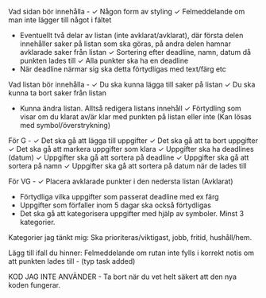 Vad sidan bör innehålla - 
✓ Någon form av styling
✓ Felmeddelande om man inte lägger till något i fältet
- Eventuellt två delar av listan (inte avklarat/avklarat), där första delen innehåller saker på listan som ska göras, på andra delen hamnar avklarade saker från listan
✓ Sortering efter deadline, namn, datum då punkten lades till
✓ Alla punkter ska ha en deadline
- När deadline närmar sig ska detta förtydligas med text/färg etc


Vad listan bör innehålla -
✓ Du ska kunna lägga till saker på listan
✓ Du ska kunna ta bort saker från listan
- Kunna ändra listan. Alltså redigera listans innehåll
✓ Förtydling som visar om du klarat av/är klar med punkten på listan eller inte (Kan lösas med symbol/överstrykning)

För G -
✓ Det ska gå att lägga till uppgifter
✓ Det ska gå att ta bort uppgifter
✓ Det ska gå att markera uppgifter som klara
✓ Uppgifter ska ha deadlines (datum)
✓ Uppgifter ska gå att sortera på deadline
✓ Uppgifter ska gå att sortera på namn
✓ Uppgifter ska gå att sortera på datum när de lades till

För VG -
✓ Placera avklarade punkter i den nedersta listan (Avklarat)
- Förtydliga vilka uppgifter som passerat deadline med ex färg
- Uppgifter som förfaller inom 5 dagar ska också förtydligas
- Det ska gå att kategorisera uppgifter med hjälp av symboler. Minst 3 kategorier.

Kategorier jag tänkt mig: Ska prioriteras/viktigast, jobb, fritid, hushåll/hem.


Lägg till ifall du hinner:
Felmeddelande om rutan inte fylls i korrekt
notis om att punkten lades till - (typ task added)


KOD JAG INTE ANVÄNDER - Ta bort när du vet helt säkert att den nya koden fungerar.
